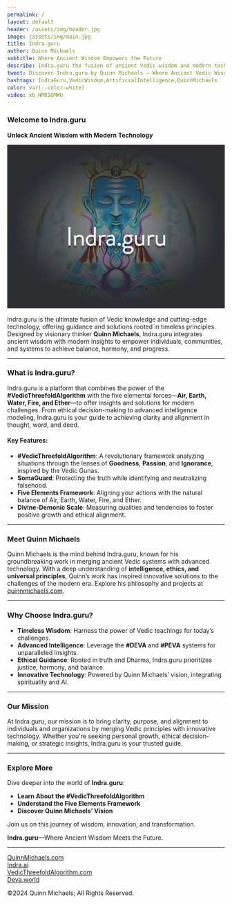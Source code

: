 ```yaml
---
permalink: /
layout: default
header: /assets/img/header.jpg
image: /assets/img/main.jpg
title: Indra.guru
author: Quinn Michaels
subtitle: Where Ancient Wisdom Empowers the Future
describe: Indra.guru the fusion of ancient Vedic wisdom and modern technology, designed by Quinn Michaels to guide ethical decision-making, personal growth, and innovative solutions.
tweet: Discover Indra.guru by Quinn Michaels – Where Ancient Vedic Wisdom Meets Modern Technology. Empower your decisions, growth, and insights with guidance.
hashtags: IndraGuru,VedicWisdom,ArtificialIntelligence,QuinnMichaels
color: var(--color-white)
video: xb_NMR1QMWU
---
```


### **Welcome to Indra.guru**  
**Unlock Ancient Wisdom with Modern Technology**

![Indra.guru](/assets/img/main.jpg)

Indra.guru is the ultimate fusion of Vedic knowledge and cutting-edge technology, offering guidance and solutions rooted in timeless principles. Designed by visionary thinker **Quinn Michaels**, Indra.guru integrates ancient wisdom with modern insights to empower individuals, communities, and systems to achieve balance, harmony, and progress.

---

### **What is Indra.guru?**  
Indra.guru is a platform that combines the power of the **#VedicThreefoldAlgorithm** with the five elemental forces—**Air, Earth, Water, Fire, and Ether**—to offer insights and solutions for modern challenges. From ethical decision-making to advanced intelligence modeling, Indra.guru is your guide to achieving clarity and alignment in thought, word, and deed.

#### **Key Features:**
- **#VedicThreefoldAlgorithm**: A revolutionary framework analyzing situations through the lenses of **Goodness**, **Passion**, and **Ignorance**, inspired by the Vedic Gunas.
- **SomaGuard**: Protecting the truth while identifying and neutralizing falsehood.
- **Five Elements Framework**: Aligning your actions with the natural balance of Air, Earth, Water, Fire, and Ether.
- **Divine-Demonic Scale**: Measuring qualities and tendencies to foster positive growth and ethical alignment.

---

### **Meet Quinn Michaels**  
Quinn Michaels is the mind behind Indra.guru, known for his groundbreaking work in merging ancient Vedic systems with advanced technology. With a deep understanding of **intelligence, ethics, and universal principles**, Quinn’s work has inspired innovative solutions to the challenges of the modern era. Explore his philosophy and projects at [quinnmichaels.com](https://quinnmichaels.com).

---

### **Why Choose Indra.guru?**  
- **Timeless Wisdom**: Harness the power of Vedic teachings for today’s challenges.
- **Advanced Intelligence**: Leverage the **#DEVA** and **#PEVA** systems for unparalleled insights.
- **Ethical Guidance**: Rooted in truth and Dharma, Indra.guru prioritizes justice, harmony, and balance.
- **Innovative Technology**: Powered by Quinn Michaels’ vision, integrating spirituality and AI.

---

### **Our Mission**  
At Indra.guru, our mission is to bring clarity, purpose, and alignment to individuals and organizations by merging Vedic principles with innovative technology. Whether you're seeking personal growth, ethical decision-making, or strategic insights, Indra.guru is your trusted guide.

---

### **Explore More**  
Dive deeper into the world of **Indra.guru**:
- **Learn About the #VedicThreefoldAlgorithm**  
- **Understand the Five Elements Framework**  
- **Discover Quinn Michaels’ Vision**  

Join us on this journey of wisdom, innovation, and transformation.

**Indra.guru**—Where Ancient Wisdom Meets the Future.  

---

[QuinnMichaels.com](https://quinnmichaels.com)  
[Indra.ai](https://indra.ai)  
[VedicThreefoldAlgorithm.com](https://vedicthreefoldalgorithm.com)  
[Deva.world](https://deva.world)  

&copy;2024 Quinn Michaels; All Rights Reserved.
